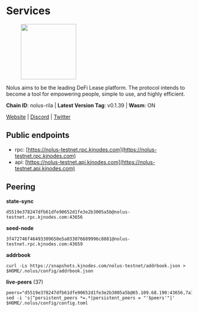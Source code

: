 # Services

<figure><img src="https://raw.githubusercontent.com/kj89/testnet_manuals/main/pingpub/logos/nolus.png" width="150" alt=""><figcaption></figcaption></figure>

Nolus aims to be the leading DeFi Lease platform. The protocol  intends to become a tool for empowering people, simple to use, and highly efficient.

**Chain ID**: nolus-rila | **Latest Version Tag**: v0.1.39 | **Wasm**: ON

[Website](https://www.nolus.io) | [Discord](https://discord.gg/nolus-protocol) | [Twitter](https://twitter.com/NolusProtocol)


## Public endpoints

* rpc: [https://nolus-testnet.rpc.kjnodes.com](https://nolus-testnet.rpc.kjnodes.com)
* api: [https://nolus-testnet.api.kjnodes.com](https://nolus-testnet.api.kjnodes.com)

## Peering

**state-sync**

```
d5519e378247dfb61dfe90652d1fe3e2b3005a5b@nolus-testnet.rpc.kjnodes.com:43656
```

**seed-node**

```
3f472746f46493309650e5a033076689996c8881@nolus-testnet.rpc.kjnodes.com:43659
```

**addrbook**
```
curl -Ls https://snapshots.kjnodes.com/nolus-testnet/addrbook.json > $HOME/.nolus/config/addrbook.json
```

**live-peers** (37)
```
peers="d5519e378247dfb61dfe90652d1fe3e2b3005a5b@65.109.68.190:43656,7a1fc4d1cc0ffec7db6a2a15496136e62561b162@161.97.146.108:26656,f3bc995e1a56f15dacbbaf0165d17a0505324542@194.163.180.106:60656,db05aaa5ee2d67f3418cd77df4307f2bb412ee40@65.108.199.62:19656,3cadae7324e9bf129b76bc489cd080535d03f3d2@176.9.22.117:55656,8b0b427b4567a7a66f05fab1146ee97b52ad7958@93.189.30.119:26656,79eea22837193c2b8e4d9ad1c633486f30faaa1c@144.76.27.79:56656,67be97f5ef69a4f149fbef7970ba888e5b2c2cff@65.108.231.124:16656,71cb32264e19b25fc313d0ff8baf24fe948576a1@65.109.30.12:60656,43b2582d9f63b46df12879729e8d3d1daa899ef4@144.126.154.230:26656,2cb3a2440c0881ff89ae0ec0e45f2b81f0f354eb@176.9.51.55:10156,5c2a752c9b1952dbed075c56c600c3a79b58c395@195.3.220.135:27016,681ecb99467dd00a586d9499a1002f2829f1a02d@65.109.85.208:29656,7093ee264b9527c9bd65aa3c41306325146b0ee1@176.124.31.151:26656,ce81aede998514371277a57979712392ffc3d46c@45.142.214.3:37656,6cb8e63bf00d37399454ab24b6cf316062b90117@199.175.98.110:36656,df9c2e7baff8c286aaf5f56696d1eb424c5bce0c@176.117.185.56:26656,49a58015c9ec68a6c11e81127b84d2623b682f7c@178.170.49.68:26656,89aaf76a23b16bd57a1982e7b304fd998a49942a@65.109.85.226:9000,e0aac09f3de68abf583b0e3994228ee8bd19d1eb@168.119.124.130:45656,e1e30f0d25cc85d1b1ff054294fe6d0a7bc00b48@23.88.66.239:45656,14f604e40b6725e2099c660c2f20f2327c7591d8@182.253.216.116:13656,62e797487f064949bab476f5a07370fda9bbee21@178.62.206.204:26656,618030b8fdbf481fce12c4158a6cf24276ec7e02@164.92.246.148:31656,190e7eae9e8c61e4d7a94247383742dfd8f29ccd@14.188.88.46:26656,55acbb36f6e18ce9d5034c1e0f615bf13ee1ae27@195.2.80.63:43656,6d5921160c688c2e4e3b510fcfa48496e74cf2c6@80.92.204.247:37656,a95975f3a58e20ba1c518f3cbb1c23ef7569e4d4@14.241.82.87:26656,6ec21e560d30056e83689279c3d9fb33490b9224@94.250.201.248:26656,60c57c5b7215c84260249768cf66ae550142af9f@141.98.169.25:26656,048df3fd3100c57b1a661aef3336a7c681657928@185.193.17.226:26656,5bf83be8dfe52fe2c204300f1e9b1449487ce5af@88.99.164.158:1176,7dcfb78dc49d46bb9dd1ff4030817da1f71eb0b7@84.46.240.248:26656,7320170b61b36543994e97671543838d9c077159@77.247.178.136:26656,12b146cd82c7142e9d8aeb4f246499927ecb1c0f@217.13.223.167:36656,85c5ef9ff695574abdf1ab38fb1196bc6482aec5@89.252.21.37:26656,0bc65a562eff399463fcf18f54716e32054e4cf4@188.166.88.185:26656"
sed -i 's|^persistent_peers *=.*|persistent_peers = "'$peers'"|' $HOME/.nolus/config/config.toml
```
